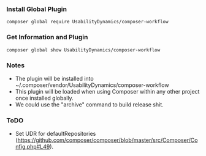 ### Install Global Plugin
```
composer global require UsabilityDynamics/composer-workflow
```

### Get Information and Plugin
```
composer global show UsabilityDynamics/composer-workflow
```

### Notes
* The plugin will be installed into ~/.composer/vendor/UsabilityDynamics/composer-workflow
* This plugin will be loaded when using Composer within any other project once installed globally.
* We could use the "archive" command to build release shit.

### ToDO

* Set UDR for defaultRepositories (https://github.com/composer/composer/blob/master/src/Composer/Config.php#L49).